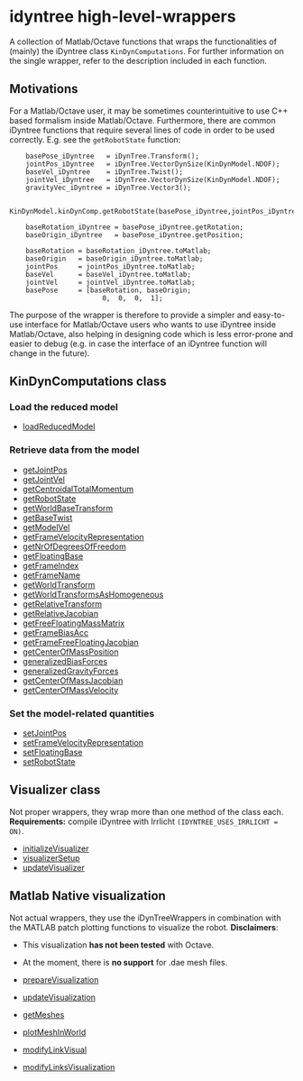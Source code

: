 # idyntree high-level-wrappers

A collection of Matlab/Octave functions that wraps the functionalities of (mainly) the iDyntree class `KinDynComputations`. For further information on the single wrapper, refer to the description included in each function.

## Motivations

For a Matlab/Octave user, it may be sometimes counterintuitive to use C++ based formalism inside Matlab/Octave. Furthermore, there are common iDyntree functions that require several lines of code in order to be used correctly. E.g. see the `getRobotState` function:

```
    basePose_iDyntree   = iDynTree.Transform();
    jointPos_iDyntree   = iDynTree.VectorDynSize(KinDynModel.NDOF);
    baseVel_iDyntree    = iDynTree.Twist();
    jointVel_iDyntree   = iDynTree.VectorDynSize(KinDynModel.NDOF);
    gravityVec_iDyntree = iDynTree.Vector3();

    KinDynModel.kinDynComp.getRobotState(basePose_iDyntree,jointPos_iDyntree,baseVel_iDyntree,jointVel_iDyntree,gravityVec_iDyntree);

    baseRotation_iDyntree = basePose_iDyntree.getRotation;
    baseOrigin_iDyntree   = basePose_iDyntree.getPosition;

    baseRotation = baseRotation_iDyntree.toMatlab;
    baseOrigin   = baseOrigin_iDyntree.toMatlab;
    jointPos     = jointPos_iDyntree.toMatlab;
    baseVel      = baseVel_iDyntree.toMatlab;
    jointVel     = jointVel_iDyntree.toMatlab;
    basePose     = [baseRotation, baseOrigin;
                       0,  0,  0,  1];
```

The purpose of the wrapper is therefore to provide a simpler and easy-to-use interface for Matlab/Octave users who wants to use iDyntree inside Matlab/Octave, also helping in designing code which is less error-prone and easier to debug (e.g. in case the interface of an iDyntree function will change in the future).

## KinDynComputations class

### Load the reduced model

- [loadReducedModel](loadReducedModel.m)

### Retrieve data from the model

- [getJointPos](getJointPos.m)
- [getJointVel](getJointVel.m)
- [getCentroidalTotalMomentum](getCentroidalTotalMomentum.m)
- [getRobotState](getRobotState.m)
- [getWorldBaseTransform](getWorldBaseTransform.m)
- [getBaseTwist](getBaseTwist.m)
- [getModelVel](getModelVel.m)
- [getFrameVelocityRepresentation](getFrameVelocityRepresentation.m)
- [getNrOfDegreesOfFreedom](getNrOfDegreesOfFreedom.m)
- [getFloatingBase](getFloatingBase.m)
- [getFrameIndex](getFrameIndex.m)
- [getFrameName](getFrameName.m)
- [getWorldTransform](getWorldTransform.m)
- [getWorldTransformsAsHomogeneous](getWorldTransformsAsHomogeneous.m)
- [getRelativeTransform](getRelativeTransform.m)
- [getRelativeJacobian](getRelativeJacobian.m)
- [getFreeFloatingMassMatrix](getFreeFloatingMassMatrix.m)
- [getFrameBiasAcc](getFrameBiasAcc.m)
- [getFrameFreeFloatingJacobian](getFrameFreeFloatingJacobian.m)
- [getCenterOfMassPosition](getCenterOfMassPosition.m)
- [generalizedBiasForces](generalizedBiasForces.m)
- [generalizedGravityForces](generalizedGravityForces.m)
- [getCenterOfMassJacobian](getCenterOfMassJacobian.m)
- [getCenterOfMassVelocity](getCenterOfMassVelocity.m)

### Set the model-related quantities

- [setJointPos](setJointPos.m)
- [setFrameVelocityRepresentation](setFrameVelocityRepresentation.m)
- [setFloatingBase](setFloatingBase.m)
- [setRobotState](setRobotState.m)

## Visualizer class

Not proper wrappers, they wrap more than one method of the class each. **Requirements:** compile iDyntree with Irrlicht `(IDYNTREE_USES_IRRLICHT = ON)`.

- [initializeVisualizer](initializeVisualizer.m)
- [visualizerSetup](visualizerSetup.m)
- [updateVisualizer](updateVisualizer.m)

## Matlab Native visualization

Not actual wrappers, they use the iDynTreeWrappers in combination with the MATLAB patch plotting functions to visualize the robot.
**Disclaimers**:
- This visualization **has not been tested** with Octave.
- At the moment, there is **no support** for .dae mesh files.

- [prepareVisualization](prepareVisualization.m)
- [updateVisualization](updateVisualization.m)
- [getMeshes](getMeshes.m)
- [plotMeshInWorld](plotMeshInWorld.m)
- [modifyLinkVisual](modifyLinkVisual.m)
- [modifyLinksVisualization](modifyLinksVisualization.m)

